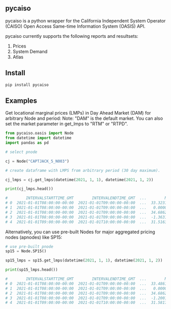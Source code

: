 ## pycaiso

pycaiso is a python wrapper for the California Independent System Operator (CAISO) Open Access Same-time Information System (OASIS) API. 

pycaiso currently supports the following reports and resultsets:

1. Prices
2. System Demand
3. Atlas

## Install

```python
pip install pycaiso
```

## Examples

Get locational marginal prices (LMPs) in Day Ahead Market (DAM) for arbitrary Node and period:
Note: "DAM" is the default market. You can also set the market parameter in get_lmps to "RTM" or "RTPD". 

```python
from pycaiso.oasis import Node
from datetime import datetime
import pandas as pd

# select pnode

cj = Node("CAPTJACK_5_N003")

# create dataframe with LMPS from arbitrary period (30 day maximum). 

cj_lmps = cj.get_lmps(datetime(2021, 1, 1), datetime(2021, 1, 2))

print(cj_lmps.head())

#        INTERVALSTARTTIME_GMT        INTERVALENDTIME_GMT  ...        MW  GROUP
# 0  2021-01-01T08:00:00-00:00  2021-01-01T09:00:00-00:00  ...  33.32310      1
# 1  2021-01-01T08:00:00-00:00  2021-01-01T09:00:00-00:00  ...   0.00000      2
# 2  2021-01-01T08:00:00-00:00  2021-01-01T09:00:00-00:00  ...  34.68627      3
# 3  2021-01-01T08:00:00-00:00  2021-01-01T09:00:00-00:00  ...  -1.36317      4
# 4  2021-01-01T09:00:00-00:00  2021-01-01T10:00:00-00:00  ...  31.51635      1
```

Alternatively, you can use pre-built Nodes for major aggregated pricing nodes (apnodes) like SP15:

```python
# use pre-built pnode
sp15 = Node.SP15()

sp15_lmps = sp15.get_lmps(datetime(2021, 1, 1), datetime(2021, 1, 2))

print(sp15_lmps.head())

#        INTERVALSTARTTIME_GMT        INTERVALENDTIME_GMT  ...        MW  GROUP
# 0  2021-01-01T08:00:00-00:00  2021-01-01T09:00:00-00:00  ...  33.48613      1
# 1  2021-01-01T08:00:00-00:00  2021-01-01T09:00:00-00:00  ...   0.00000      2
# 2  2021-01-01T08:00:00-00:00  2021-01-01T09:00:00-00:00  ...  34.68627      3
# 3  2021-01-01T08:00:00-00:00  2021-01-01T09:00:00-00:00  ...  -1.20014      4
# 4  2021-01-01T09:00:00-00:00  2021-01-01T10:00:00-00:00  ...  31.58175      1
```



